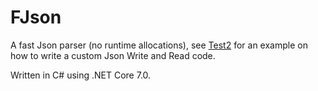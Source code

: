 # FJson

A fast Json parser (no runtime allocations), see [Test2](repo/blob/main/cmd/FJsonReader_Test2.cs) for an example on how to write a custom Json Write and Read code.

Written in C# using .NET Core 7.0.


